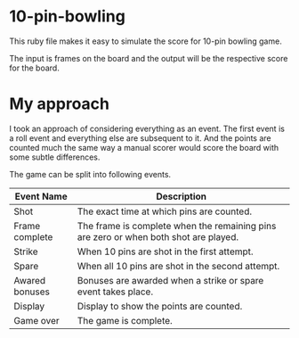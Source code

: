 # 10-pin-bowling

This ruby file makes it easy to simulate the score for 10-pin bowling game. 

The input is frames on the board and the output will be the respective score for the board.

# My approach

I took an approach of considering everything as an event. The first event is a roll event and everything else are subsequent to it.
And the points are counted much the same way a manual scorer would score the board with some subtle differences. 

The game can be split into following events.

|Event Name|Description|
|--------|--------|
|Shot|The exact time at which pins are counted.|
|Frame complete|The frame is complete when the remaining pins are zero or when both shot are played.|
|Strike|When 10 pins are shot in the first attempt.|
|Spare|When all 10 pins are shot in the second attempt.|
|Awared bonuses|Bonuses are awarded when a strike or spare event takes place.|
|Display|Display to show the points are counted.|
|Game over|The game is complete.|
